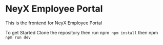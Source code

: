 # NeyX Employee Portal

This is the frontend for NeyX Employee Portal

To get Started Clone the repository then run
npm` npm install`
then
npm`` npm run dev``
